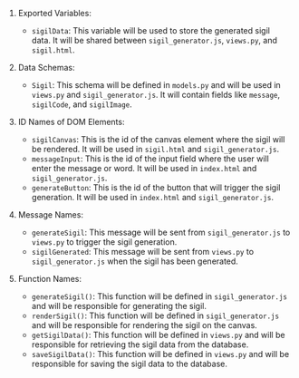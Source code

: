 1. Exported Variables:
   - `sigilData`: This variable will be used to store the generated sigil data. It will be shared between `sigil_generator.js`, `views.py`, and `sigil.html`.

2. Data Schemas:
   - `Sigil`: This schema will be defined in `models.py` and will be used in `views.py` and `sigil_generator.js`. It will contain fields like `message`, `sigilCode`, and `sigilImage`.

3. ID Names of DOM Elements:
   - `sigilCanvas`: This is the id of the canvas element where the sigil will be rendered. It will be used in `sigil.html` and `sigil_generator.js`.
   - `messageInput`: This is the id of the input field where the user will enter the message or word. It will be used in `index.html` and `sigil_generator.js`.
   - `generateButton`: This is the id of the button that will trigger the sigil generation. It will be used in `index.html` and `sigil_generator.js`.

4. Message Names:
   - `generateSigil`: This message will be sent from `sigil_generator.js` to `views.py` to trigger the sigil generation.
   - `sigilGenerated`: This message will be sent from `views.py` to `sigil_generator.js` when the sigil has been generated.

5. Function Names:
   - `generateSigil()`: This function will be defined in `sigil_generator.js` and will be responsible for generating the sigil.
   - `renderSigil()`: This function will be defined in `sigil_generator.js` and will be responsible for rendering the sigil on the canvas.
   - `getSigilData()`: This function will be defined in `views.py` and will be responsible for retrieving the sigil data from the database.
   - `saveSigilData()`: This function will be defined in `views.py` and will be responsible for saving the sigil data to the database.